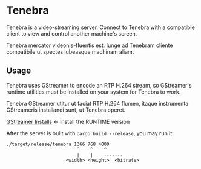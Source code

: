 # Tenebra

Tenebra is a video-streaming server. Connect to Tenebra with a compatible client to view and control another machine's screen.

Tenebra mercator videonis-fluentis est. Iunge ad Tenebram cliente compatibile ut spectes iubeasque machinam aliam.

## Usage

Tenebra uses GStreamer to encode an RTP H.264 stream, so GStreamer's runtime utilities must be installed on your system for Tenebra to work.

Tenebra GStreamer utitur ut faciat RTP H.264 flumen, itaque instrumenta GStreameris installandi sunt, ut Tenebra operet.

[GStreamer Installs](https://gstreamer.freedesktop.org/download/) <- install the RUNTIME version

After the server is built with `cargo build --release`, you may run it:
```
./target/release/tenebra 1366 768 4000
                          ^    ^    ^
                          |    |    -------
                      <width> <height>  <bitrate>
```
